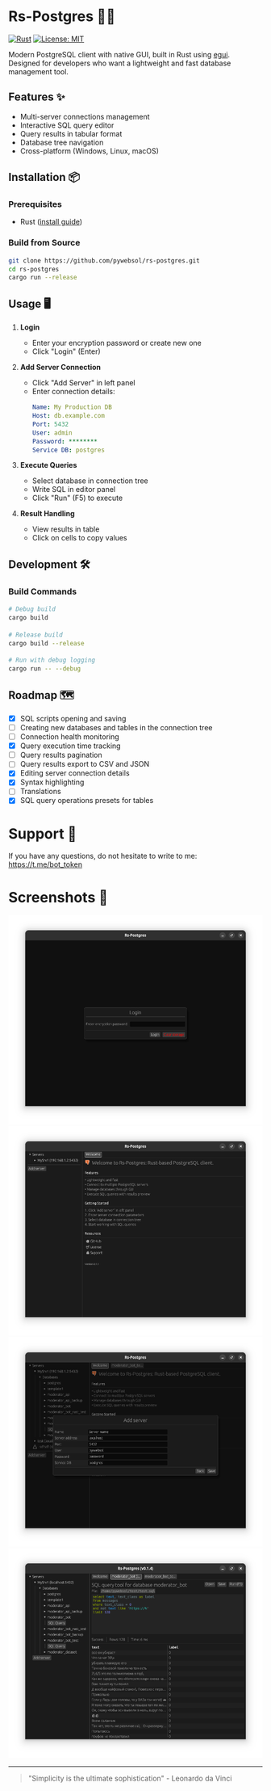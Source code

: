 # Rs-Postgres 🐘🦀

[![Rust](https://img.shields.io/badge/Rust-1.72+-blue?logo=rust)](https://www.rust-lang.org/)
[![License: MIT](https://img.shields.io/badge/License-MIT-yellow.svg)](https://opensource.org/licenses/MIT)

Modern PostgreSQL client with native GUI, built in Rust using [egui](https://www.egui.rs/). Designed for developers who want a lightweight and fast database management tool.

## Features ✨
- Multi-server connections management
- Interactive SQL query editor
- Query results in tabular format
- Database tree navigation
- Cross-platform (Windows, Linux, macOS)

## Installation 📦

### Prerequisites
- Rust ([install guide](https://www.rust-lang.org/tools/install))

### Build from Source
```bash
git clone https://github.com/pywebsol/rs-postgres.git
cd rs-postgres
cargo run --release
```

## Usage 🖥️
1. **Login**
   - Enter your encryption password or create new one
   - Click "Login" (Enter)

2. **Add Server Connection**
   - Click "Add Server" in left panel
   - Enter connection details:
     ```yaml
     Name: My Production DB
     Host: db.example.com
     Port: 5432
     User: admin
     Password: ********
     Service DB: postgres
     ```

3. **Execute Queries**
   - Select database in connection tree
   - Write SQL in editor panel
   - Click "Run" (F5) to execute

4. **Result Handling**
   - View results in table
   - Click on cells to copy values

## Development 🛠️

### Build Commands
```bash
# Debug build
cargo build

# Release build
cargo build --release

# Run with debug logging
cargo run -- --debug
```

## Roadmap 🗺️
- [x] SQL scripts opening and saving
- [ ] Creating new databases and tables in the connection tree
- [ ] Connection health monitoring
- [x] Query execution time tracking
- [ ] Query results pagination
- [ ] Query results export to CSV and JSON
- [x] Editing server connection details
- [x] Syntax highlighting
- [ ] Translations
- [x] SQL query operations presets for tables

# Support 🤗
If you have any questions, do not hesitate to write to me: https://t.me/bot_token

# Screenshots 📸
![Login page](assets/screenshots/login.png)
![Welcome page](assets/screenshots/welcome.png)
![Add server](assets/screenshots/add_server.png)
![SQL query tool](assets/screenshots/sql_query_tool.png)

---

> "Simplicity is the ultimate sophistication" - Leonardo da Vinci